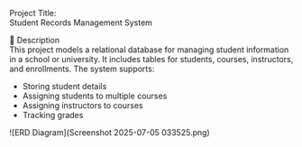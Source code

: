 Project Title:  
Student Records Management System


📝 Description  
This project models a relational database for managing student information in a school or university. It includes tables for students, courses, instructors, and enrollments. The system supports:

- Storing student details  
- Assigning students to multiple courses  
- Assigning instructors to courses  
- Tracking grades

![ERD Diagram](Screenshot 2025-07-05 033525.png)
